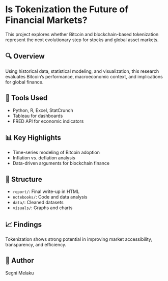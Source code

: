 # Is Tokenization the Future of Financial Markets?

This project explores whether Bitcoin and blockchain-based tokenization represent the next evolutionary step for stocks and global asset markets.

## 🔍 Overview
Using historical data, statistical modeling, and visualization, this research evaluates Bitcoin’s performance, macroeconomic context, and implications for global finance.

## 🧰 Tools Used
- Python, R, Excel, StatCrunch
- Tableau for dashboards
- FRED API for economic indicators

## 📊 Key Highlights
- Time-series modeling of Bitcoin adoption
- Inflation vs. deflation analysis
- Data-driven arguments for blockchain finance

## 📁 Structure
- `report/`: Final write-up in HTML
- `notebooks/`: Code and data analysis
- `data/`: Cleaned datasets
- `visuals/`: Graphs and charts

## 📈 Findings
Tokenization shows strong potential in improving market accessibility, transparency, and efficiency.

## 📝 Author
Segni Melaku

